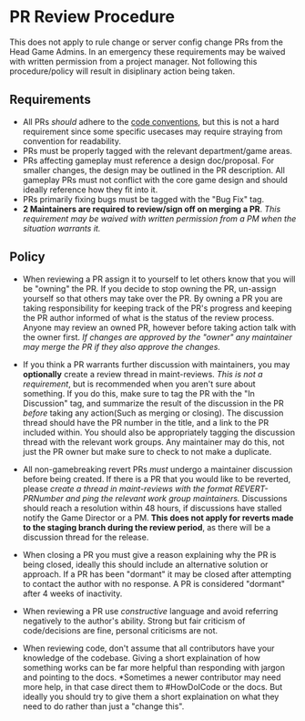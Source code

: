 # PR Review Procedure
This does not apply to rule change or server config change PRs from the Head Game Admins. In an emergency these requirements may be waived with written permission from a project manager.
Not following this procedure/policy will result in disiplinary action being taken.
## Requirements
- All PRs *should* adhere to the [code conventions](../../general-development/codebase-info/conventions.md), but this is not a hard requirement since some specific usecases may require straying from convention for readability.
- PRs must be properly tagged with the relevant department/game areas.
- PRs affecting gameplay must reference a design doc/proposal. For smaller changes, the design may be outlined in the PR description. All gameplay PRs must not conflict with the core game design and should ideally reference how they fit into it.
- PRs primarily fixing bugs must be tagged with the "Bug Fix" tag.
- **2 Maintainers are required to review/sign off on merging a PR**. *This requirement may be waived with written permission from a PM when the situation warrants it.*
## Policy
- When reviewing a PR assign it to yourself to let others know that you will be "owning" the PR. If you decide to stop owning the PR, un-assign yourself so that others may take over the PR. By owning a PR you are taking responsibility for keeping track of the PR's progress and keeping the PR author informed of what is the status of the review process. Anyone may review an owned PR, however before taking action talk with the owner first. *If changes are approved by the "owner" any maintainer may merge the PR if they also approve the changes.*

- If you think a PR warrants further discussion with maintainers, you may **optionally** create a review thread in maint-reviews.  *This is not a requirement*, but is recommended when you aren't sure about something. If you do this, make sure to tag the PR with the "In Discussion" tag, and summarize the result of the discussion in the PR *before* taking any action(Such as merging or closing). The discussion thread should have the PR number in the title, and a link to the PR included within. You should also be appropriately tagging the discussion thread with the relevant work groups. Any maintainer may do this, not just the PR owner but make sure to check to not make a duplicate.

- All non-gamebreaking revert PRs *must* undergo a maintainer discussion before being created. If there is a PR that you would like to be reverted, please *create a thread in maint-reviews with the format REVERT-PRNumber and ping the relevant work group maintainers.* Discussions should reach a resolution within 48 hours, if discussions have stalled notify the Game Director or a PM.
**This does not apply for reverts made to the staging branch during the review period**, as there will be a discussion thread for the release.

- When closing a PR you must give a reason explaining why the PR is being closed, ideally this should include an alternative solution or approach. If a PR has been "dormant" it may be closed after attempting to contact the author with no response. A PR is considered "dormant" after 4 weeks of inactivity.

- When reviewing a PR use *constructive* language and avoid referring negatively to the author's ability. Strong but fair criticism of code/decisions are fine, personal criticisms are not.

- When reviewing code, don't assume that all contributors have your knowledge of the codebase. Giving a short explaination of how something works can be far more helpful than responding with jargon and pointing to the docs. *Sometimes a newer contributor may need more help, in that case direct them to #HowDoICode or the docs. But ideally you should try to give them a short explaination on what they need to do rather than just a "change this".